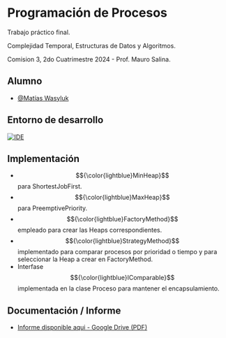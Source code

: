 
# Programación de Procesos

Trabajo práctico final.

Complejidad Temporal, Estructuras de Datos y Algoritmos.

Comision 3, 2do Cuatrimestre 2024 - Prof. Mauro Salina.




## Alumno

- [@Matías Wasyluk](https://www.github.com/wasyted)


## Entorno de desarrollo


[![IDE](https://img.shields.io/badge/IDE-SharpDevelop_5.1-blue
)](https://github.com/icsharpcode/SharpDevelop/)

## Implementación



- $${\color{lightblue}MinHeap}$$ para ShortestJobFirst.
- $${\color{lightblue}MaxHeap}$$ para PreemptivePriority.
- $${\color{lightblue}FactoryMethod}$$ empleado para crear las Heaps correspondientes.
- $${\color{lightblue}StrategyMethod}$$ implementado para comparar procesos por prioridad o tiempo y para seleccionar la Heap a crear en FactoryMethod.
- Interfase $${\color{lightblue}IComparable}$$ implementada en la clase Proceso para mantener el encapsulamiento.

## Documentación / Informe

- [Informe disponible aqui - Google Drive (PDF)]([https://github.com/wasyted/CTEDA-TP/informe.pdf](https://github.com/wasyted/CTEDA-TP/blob/main/informe.pdf))

